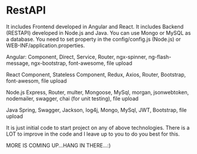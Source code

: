 # RestAPI
It includes Frontend developed in Angular and React.
It includes Backend (RESTAPI) developed in Node.js and Java. You can use Mongo or MySQL as a database. 
     You need to set property in the config/config.js (Node.js) or WEB-INF/application.properties. 
     
Angular:
Component, Direct, Service, Router, ngx-spinner, ng-flash-message, ngx-bootstrap, font-awesome, file upload

React
Component, Stateless Component, Redux, Axios, Router, Bootstrap, font-awesom, file upload

Node.js
Express, Router, multer, Mongoose, MySql, morgan, jsonwebtoken, nodemailer, swagger, chai (for unit testing), file upload

Java
Spring, Swagger, Jackson, log4j, Mongo, MySql, JWT, Bootstrap, file upload


It is just initial code to start project on any of above technologies. There is a LOT to improve in the code and I leave up to you to do you best for this.

MORE IS COMING UP...HANG IN THERE...:)

